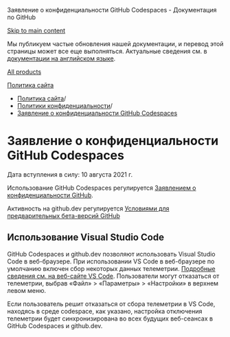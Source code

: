 Заявление о конфиденциальности GitHub Codespaces - Документация по GitHub

[Skip to main content](#main-content)

Мы публикуем частые обновления нашей документации, и перевод этой страницы может все еще выполняться. Актуальные сведения см. в [документации на английском языке](/en).

[All products](/ru)

[Политика сайта](/ru/site-policy)

* [Политика сайта](/ru/site-policy)/
* [Политики конфиденциальности](/ru/site-policy/privacy-policies)/
* [Заявление о конфиденциальности GitHub Codespaces](/ru/site-policy/privacy-policies/github-codespaces-privacy-statement)

Заявление о конфиденциальности GitHub Codespaces
==========

Дата вступления в силу: 10 августа 2021 г.

Использование GitHub Codespaces регулируется [Заявлением о конфиденциальности GitHub](/ru/site-policy/privacy-policies/github-privacy-statement).

Активность на github.dev регулируется [Условиями для предварительных бета-версий GitHub](/ru/site-policy/github-terms/github-terms-of-service#j-beta-previews)

[](#использование-visual-studio-code)Использование Visual Studio Code
----------

GitHub Codespaces и github.dev позволяют использовать Visual Studio Code в веб-браузере. При использовании VS Code в веб-браузере по умолчанию включен сбор некоторых данных телеметрии. [Подробные сведения см. на веб-сайте VS Code](https://code.visualstudio.com/docs/getstarted/telemetry). Пользователи могут отказаться от телеметрии, выбрав «Файл» \> «Параметры» \> «Настройки» в верхнем левом меню.

Если пользователь решит отказаться от сбора телеметрии в VS Code, находясь в среде codespace, как указано, настройка отключения телеметрии будет синхронизирована во всех будущих веб-сеансах в GitHub Codespaces и github.dev.
